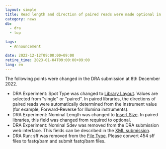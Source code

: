 ```yaml
---
layout: simple
title: Read length and direction of paired reads were made optional in the DRA submission
category: news
db:
  - dra
  - top

tags:
  - Announcement

date: 2022-12-12T09:00:00+09:00
retire_time: 2023-01-04T09:00:00+09:00
lang: en
---
```


The following points were changed in the DRA submission at 8th December 2022.

* DRA Experiment: Spot Type was changed to [Library Layout](/dra/metadata-e.html#Library_Layout). Values are selected from "single" or "paired". In paired libraries, the directions of paired reads were automatically determined from the Instrument value (for example, Forward-Reverse for Illumina instruments).
* DRA Experiment: Nominal Length was changed to [Insert Size](/dra/metadata-e.html#Insert_Size). In paired libraries, this field was changed from required to optional.
* DRA Experiment: Nominal Sdev was removed from the DRA submission web interface. This fields can be described in the [XML submission](/dra/submission-e.html#upload-xml).
* DRA Run: sff was removed from the [File Type](/dra/metadata-e.html#File_Type). Please convert 454 sff files to fastq/bam and submit fastq/bam files.
